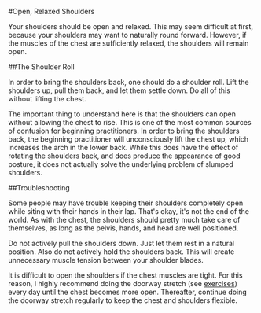 #Open, Relaxed Shoulders

Your shoulders should be open and relaxed. This may seem difficult at first, because your shoulders may want to naturally round forward. However, if the muscles of the chest are sufficiently relaxed, the shoulders will remain open.

##The Shoulder Roll

In order to bring the shoulders back, one should do a shoulder roll. Lift the shoulders up, pull them back, and let them settle down. Do all of this without lifting the chest.

The important thing to understand here is that the shoulders can open without allowing the chest to rise. This is one of the most common sources of confusion for beginning practitioners. In order to bring the shoulders back, the beginning practitioner will unconsciously lift the chest up, which increases the arch in the lower back. While this does have the effect of rotating the shoulders back, and does produce the appearance of good posture, it does not actually solve the underlying problem of slumped shoulders.

##Troubleshooting

Some people may have trouble keeping their shoulders completely open while siting with their hands in their lap. That's okay, it's not the end of the world. As with the chest, the shoulders should pretty much take care of themselves, as long as the pelvis, hands, and head are well positioned.

Do not actively pull the shoulders down. Just let them rest in a natural position. Also do not actively hold the shoulders back. This will create unnecessary muscle tension between your shoulder blades.

It is difficult to open the shoulders if the chest muscles are tight. For this reason, I highly recommend doing the doorway stretch (see [exercises](exercises)) every day until the chest becomes more open. Thereafter, continue doing the doorway stretch regularly to keep the chest and shoulders flexible.

